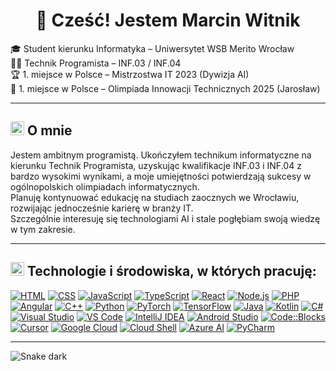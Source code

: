 <h1 align="center">👋 Cześć! Jestem Marcin Witnik</h1>

🎓 Student kierunku Informatyka – Uniwersytet WSB Merito Wrocław  
🧑‍💻 Technik Programista – INF.03 / INF.04  
🏆 1. miejsce w Polsce – Mistrzostwa IT 2023 (Dywizja AI)  
🏅 1. miejsce w Polsce – Olimpiada Innowacji Technicznych 2025 (Jarosław)

---

## <img src="https://img.icons8.com/?size=64&id=tHWkBwR7FEff&format=png&color=FFFFFF" height="22px" /> O mnie

Jestem ambitnym programistą. Ukończyłem technikum informatyczne na kierunku Technik Programista, uzyskując kwalifikacje INF.03 i INF.04 z bardzo wysokimi wynikami, a moje umiejętności potwierdzają sukcesy w ogólnopolskich olimpiadach informatycznych.  
Planuję kontynuować edukację na studiach zaocznych we Wrocławiu, rozwijając jednocześnie karierę w branży IT.  
Szczególnie interesuję się technologiami AI i stale pogłębiam swoją wiedzę w tym zakresie.

---

## <img src="https://img.icons8.com/pastel-glyph/64/FFFFFF/code--v2.png" height="22px" /> Technologie i środowiska, w których pracuję:

[![HTML](https://img.shields.io/badge/HTML-E44D26?style=flat&logo=html5&logoColor=white)](https://developer.mozilla.org/en-US/docs/Web/HTML)
[![CSS](https://img.shields.io/badge/CSS-264DE4?style=flat&logo=css3&logoColor=white)](https://developer.mozilla.org/en-US/docs/Web/CSS)
[![JavaScript](https://img.shields.io/badge/JavaScript-F7DF1E?style=flat&logo=javascript&logoColor=black)](https://developer.mozilla.org/en-US/docs/Web/JavaScript)
[![TypeScript](https://img.shields.io/badge/TypeScript-3178C6?style=flat&logo=typescript&logoColor=white)](https://www.typescriptlang.org/)
[![React](https://img.shields.io/badge/React-20232A?style=flat&logo=react&logoColor=61DAFB)](https://react.dev/)
[![Node.js](https://img.shields.io/badge/Node.js-303030?style=flat&logo=node.js&logoColor=83CD29)](https://nodejs.org/)
[![PHP](https://img.shields.io/badge/PHP-8892BF?style=flat&logo=php&logoColor=white)](https://www.php.net/docs.php)
[![Angular](https://img.shields.io/badge/Angular-DD0031?style=flat&logo=angular&logoColor=white)](https://angular.io/docs)
[![C++](https://img.shields.io/badge/C++-00599C?style=flat&logo=c%2b%2b&logoColor=white)](https://cplusplus.com/doc/)
[![Python](https://img.shields.io/badge/Python-3776AB?style=flat&logo=python&logoColor=white)](https://docs.python.org/3/)
[![PyTorch](https://img.shields.io/badge/PyTorch-EE4C2C?style=flat&logo=pytorch&logoColor=white)](https://pytorch.org/docs/)
[![TensorFlow](https://img.shields.io/badge/TensorFlow-FF6F00?style=flat&logo=tensorflow&logoColor=white)](https://www.tensorflow.org/learn)
[![Java](https://img.shields.io/badge/Java-007396?style=flat&logo=java&logoColor=white)](https://dev.java/)
[![Kotlin](https://img.shields.io/badge/Kotlin-7F52FF?style=flat&logo=kotlin&logoColor=white)](https://kotlinlang.org/docs/home.html)
[![C#](https://img.shields.io/badge/C%23-68217A?style=flat&logo=c-sharp&logoColor=white)](https://learn.microsoft.com/en-us/dotnet/csharp/)
[![Visual Studio](https://img.shields.io/badge/Visual%20Studio-5C2D91?style=flat&logo=visual-studio&logoColor=white)](https://visualstudio.microsoft.com/)
[![VS Code](https://img.shields.io/badge/VS%20Code-007ACC?style=flat&logo=visual-studio-code&logoColor=white)](https://code.visualstudio.com/)
[![IntelliJ IDEA](https://img.shields.io/badge/IntelliJ%20IDEA-2C2C2C?style=flat&logo=intellij-idea&logoColor=white)](https://www.jetbrains.com/idea/)
[![Android Studio](https://img.shields.io/badge/Android%20Studio-3DDC84?style=flat&logo=android-studio&logoColor=white)](https://developer.android.com/studio)
[![Code::Blocks](https://img.shields.io/badge/Code::Blocks-000000?style=flat&logo=codeblocks&logoColor=white)](http://www.codeblocks.org/)
[![Cursor](https://img.shields.io/badge/Cursor-1B1F23?style=flat&logo=Cursor&logoColor=white)](https://www.cursor.so/)
[![Google Cloud](https://img.shields.io/badge/Google%20Cloud-4285F4?style=flat&logo=google-cloud&logoColor=white)](https://cloud.google.com/docs)
[![Cloud Shell](https://img.shields.io/badge/Cloud%20Shell-24292F?style=flat&logo=google-cloud&logoColor=white)](https://cloud.google.com/shell/docs)
[![Azure AI](https://img.shields.io/badge/Azure%20AI-0078D4?style=flat&logo=microsoft-azure&logoColor=white)](https://learn.microsoft.com/en-us/azure/ai-services/)
[![PyCharm](https://img.shields.io/badge/PyCharm-1E1F22?style=flat&logo=pycharm&logoColor=white)](https://www.jetbrains.com/pycharm/)

---
![Snake dark](https://raw.githubusercontent.com/marcinwitnik/marcinwitnik/output/github-contribution-grid-snake-dark.svg?palette=github-dark)
